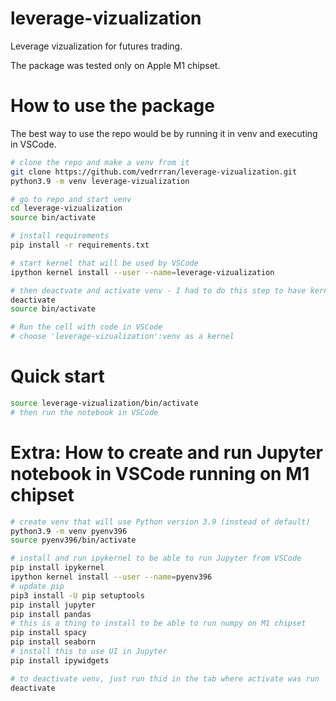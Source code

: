 # leverage-vizualization
Leverage vizualization for futures trading.

The package was tested only on Apple M1 chipset.

# How to use the package

The best way to use the repo would be by running it in venv and executing in VSCode.

```bash
# clone the repo and make a venv from it
git clone https://github.com/vedrrran/leverage-vizualization.git
python3.9 -m venv leverage-vizualization

# go to repo and start venv
cd leverage-vizualization
source bin/activate

# install requirements
pip install -r requirements.txt

# start kernel that will be used by VSCode
ipython kernel install --user --name=leverage-vizualization

# then deactvate and activate venv - I had to do this step to have kernel listed in VSCode :)
deactivate
source bin/activate

# Run the cell with code in VSCode
# choose 'leverage-vizualization':venv as a kernel
```

# Quick start

```bash
source leverage-vizualization/bin/activate
# then run the notebook in VSCode
```

# Extra: How to create and run Jupyter notebook in VSCode running on M1 chipset

```bash
# create venv that will use Python version 3.9 (instead of default)
python3.9 -m venv pyenv396
source pyenv396/bin/activate

# install and run ipykernel to be able to run Jupyter from VSCode
pip install ipykernel
ipython kernel install --user --name=pyenv396
# update pip
pip3 install -U pip setuptools
pip install jupyter
pip install pandas
# this is a thing to install to be able to run numpy on M1 chipset
pip install spacy
pip install seaborn
# install this to use UI in Jupyter
pip install ipywidgets

# to deactivate venv, just run thid in the tab where activate was run
deactivate
```
